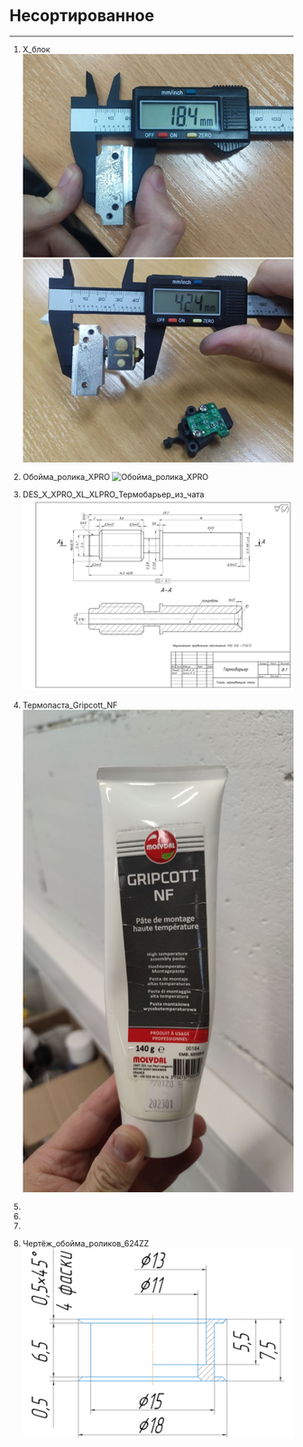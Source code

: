 # Несортированное
---


1. X_блок
![X_блок_0](./1_X_блок_0.jpg)
![X_блок_1](./1_X_блок_1.jpg)


2. Обойма_ролика_XPRO
![Обойма_ролика_XPRO](./2_Обойма_ролика_XPRO.jpg)

3. DES_X_XPRO_XL_XLPRO_Термобарьер_из_чата
![DES_X_XPRO_XL_XLPRO_Термобарьер_из_чата](./3_DES_X_XPRO_XL_XLPRO_Термобарьер_из_чата.gif)


4. Термопаста_Gripcott_NF
![Термопаста_Gripcott_NF](./4_Термопаста_Gripcott_NF.jpg)


5. 


6. 

7. 

8. Чертёж_обойма_роликов_624ZZ
![Чертёж_обойма_роликов_624ZZ](./8_Чертёж_обойма_роликов_624ZZ.jpg)
